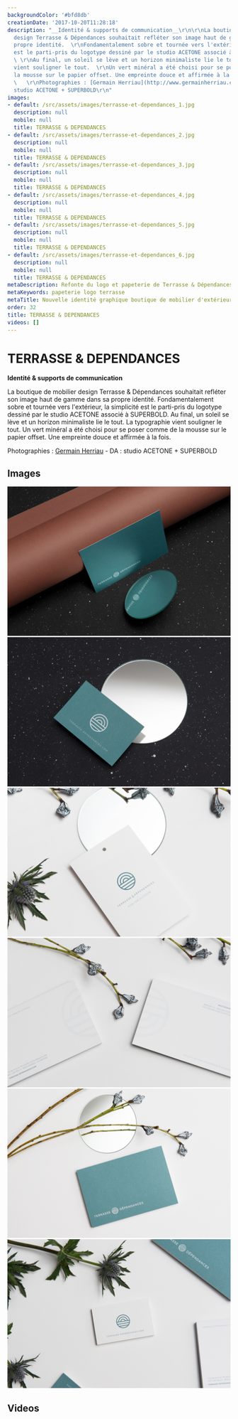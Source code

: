 ```yaml
---
backgroundColor: '#bfd8db'
creationDate: '2017-10-20T11:28:18'
description: "__Identité & supports de communication__\r\n\r\nLa boutique de mobilier
  design Terrasse & Dépendances souhaitait refléter son image haut de gamme dans sa
  propre identité.  \r\nFondamentalement sobre et tournée vers l'extérieur, la simplicité
  est le parti-pris du logotype dessiné par le studio ACETONE associé à SUPERBOLD.
  \ \r\nAu final, un soleil se lève et un horizon minimaliste lie le tout. La typographie
  vient souligner le tout.  \r\nUn vert minéral a été choisi pour se poser comme de
  la mousse sur le papier offset. Une empreinte douce et affirmée à la fois.   \r\n
  \   \r\nPhotographies : [Germain Herriau](http://www.germainherriau.com)  - DA :
  studio ACETONE + SUPERBOLD\r\n"
images:
- default: /src/assets/images/terrasse-et-dependances_1.jpg
  description: null
  mobile: null
  title: TERRASSE & DEPENDANCES
- default: /src/assets/images/terrasse-et-dependances_2.jpg
  description: null
  mobile: null
  title: TERRASSE & DEPENDANCES
- default: /src/assets/images/terrasse-et-dependances_3.jpg
  description: null
  mobile: null
  title: TERRASSE & DEPENDANCES
- default: /src/assets/images/terrasse-et-dependances_4.jpg
  description: null
  mobile: null
  title: TERRASSE & DEPENDANCES
- default: /src/assets/images/terrasse-et-dependances_5.jpg
  description: null
  mobile: null
  title: TERRASSE & DEPENDANCES
- default: /src/assets/images/terrasse-et-dependances_6.jpg
  description: null
  mobile: null
  title: TERRASSE & DEPENDANCES
metaDescription: Refonte du logo et papeterie de Terrasse & Dépendances à Rennes
metaKeywords: papeterie logo terrasse
metaTitle: Nouvelle identité graphique boutique de mobilier d'extérieur
order: 32
title: TERRASSE & DEPENDANCES
videos: []
---
```


# TERRASSE & DEPENDANCES

__Identité & supports de communication__

La boutique de mobilier design Terrasse & Dépendances souhaitait refléter son image haut de gamme dans sa propre identité.
Fondamentalement sobre et tournée vers l'extérieur, la simplicité est le parti-pris du logotype dessiné par le studio ACETONE associé à SUPERBOLD.
Au final, un soleil se lève et un horizon minimaliste lie le tout. La typographie vient souligner le tout.
Un vert minéral a été choisi pour se poser comme de la mousse sur le papier offset. Une empreinte douce et affirmée à la fois.

Photographies : [Germain Herriau](http://www.germainherriau.com)  - DA : studio ACETONE + SUPERBOLD


## Images

![TERRASSE & DEPENDANCES](/src/assets/images/terrasse-et-dependances_1.jpg)
![TERRASSE & DEPENDANCES](/src/assets/images/terrasse-et-dependances_2.jpg)
![TERRASSE & DEPENDANCES](/src/assets/images/terrasse-et-dependances_3.jpg)
![TERRASSE & DEPENDANCES](/src/assets/images/terrasse-et-dependances_4.jpg)
![TERRASSE & DEPENDANCES](/src/assets/images/terrasse-et-dependances_5.jpg)
![TERRASSE & DEPENDANCES](/src/assets/images/terrasse-et-dependances_6.jpg)

## Videos
